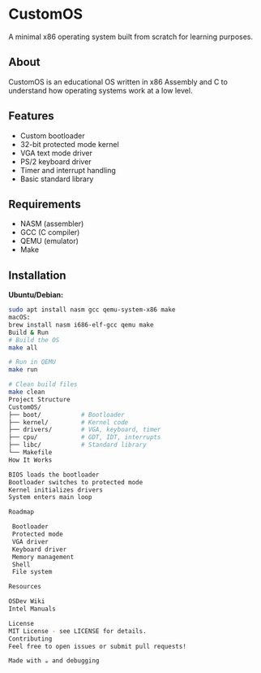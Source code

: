 # CustomOS

A minimal x86 operating system built from scratch for learning purposes.

## About

CustomOS is an educational OS written in x86 Assembly and C to understand how operating systems work at a low level.

## Features

- Custom bootloader
- 32-bit protected mode kernel
- VGA text mode driver
- PS/2 keyboard driver
- Timer and interrupt handling
- Basic standard library

## Requirements

- NASM (assembler)
- GCC (C compiler)
- QEMU (emulator)
- Make

## Installation

**Ubuntu/Debian:**
```bash
sudo apt install nasm gcc qemu-system-x86 make
macOS:
brew install nasm i686-elf-gcc qemu make
Build & Run
# Build the OS
make all

# Run in QEMU
make run

# Clean build files
make clean
Project Structure
CustomOS/
├── boot/           # Bootloader
├── kernel/         # Kernel code
├── drivers/        # VGA, keyboard, timer
├── cpu/            # GDT, IDT, interrupts
├── libc/           # Standard library
└── Makefile
How It Works

BIOS loads the bootloader
Bootloader switches to protected mode
Kernel initializes drivers
System enters main loop

Roadmap

 Bootloader
 Protected mode
 VGA driver
 Keyboard driver
 Memory management
 Shell
 File system

Resources

OSDev Wiki
Intel Manuals

License
MIT License - see LICENSE for details.
Contributing
Feel free to open issues or submit pull requests!

Made with ☕ and debugging
